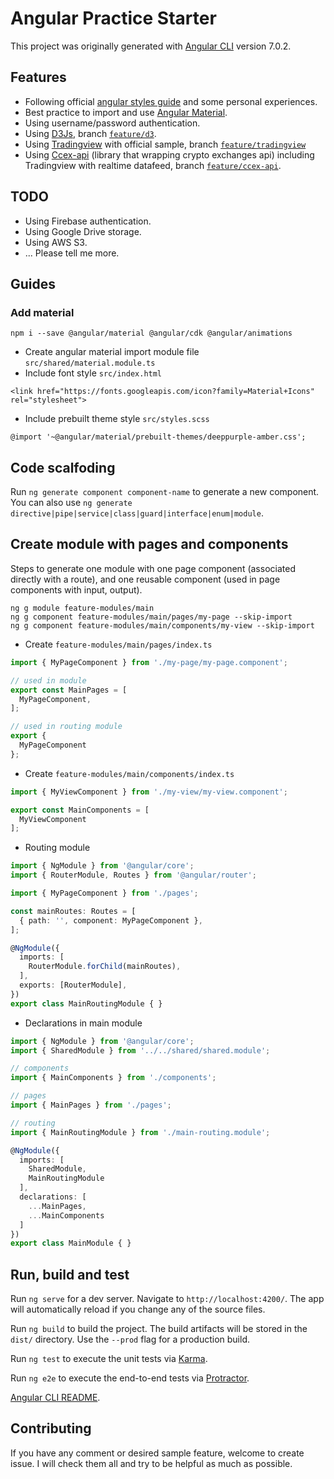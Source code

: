 # Angular Practice Starter
This project was originally generated with [Angular CLI](https://github.com/angular/angular-cli) version 7.0.2.

## Features
 - Following official [angular styles guide](https://angular.io/guide/styleguide) and some personal experiences.
 - Best practice to import and use [Angular Material](https://angular.io/guide/styleguide).
 - Using username/password authentication.
 - Using [D3Js](https://d3js.org/), branch [`feature/d3`](https://github.com/dang1412/angular-practice-starter/tree/feature/d3).
 - Using [Tradingview](https://www.tradingview.com/chart/) with official sample, branch [`feature/tradingview`](https://github.com/dang1412/angular-practice-starter/tree/feature/tradingview)
 - Using [Ccex-api](https://github.com/dang1412/ccex-api) (library that wrapping crypto exchanges api) including Tradingview with realtime datafeed, branch [`feature/ccex-api`](https://github.com/dang1412/angular-practice-starter/tree/feature/ccex-api).

 ## TODO
  - Using Firebase authentication.
  - Using Google Drive storage.
  - Using AWS S3.
  - ... Please tell me more.

## Guides

### Add material
```
npm i --save @angular/material @angular/cdk @angular/animations
```
 - Create angular material import module file `src/shared/material.module.ts`
 - Include font style `src/index.html`
```
<link href="https://fonts.googleapis.com/icon?family=Material+Icons" rel="stylesheet">
```
 - Include prebuilt theme style `src/styles.scss`
```
@import '~@angular/material/prebuilt-themes/deeppurple-amber.css';
```

## Code scalfoding
Run `ng generate component component-name` to generate a new component. You can also use `ng generate directive|pipe|service|class|guard|interface|enum|module`.

## Create module with pages and components
Steps to generate one module with one page component (associated directly with a route), and one reusable component (used in page components with input, output).

```
ng g module feature-modules/main
ng g component feature-modules/main/pages/my-page --skip-import
ng g component feature-modules/main/components/my-view --skip-import
```

 - Create `feature-modules/main/pages/index.ts`
```ts
import { MyPageComponent } from './my-page/my-page.component';

// used in module
export const MainPages = [
  MyPageComponent,
];

// used in routing module
export {
  MyPageComponent
};
```

 - Create `feature-modules/main/components/index.ts`
```ts
import { MyViewComponent } from './my-view/my-view.component';

export const MainComponents = [
  MyViewComponent
];
```

 - Routing module
```ts
import { NgModule } from '@angular/core';
import { RouterModule, Routes } from '@angular/router';

import { MyPageComponent } from './pages';

const mainRoutes: Routes = [
  { path: '', component: MyPageComponent },
];

@NgModule({
  imports: [
    RouterModule.forChild(mainRoutes),
  ],
  exports: [RouterModule],
})
export class MainRoutingModule { }
```

 - Declarations in main module
```ts
import { NgModule } from '@angular/core';
import { SharedModule } from '../../shared/shared.module';

// components
import { MainComponents } from './components';

// pages
import { MainPages } from './pages';

// routing
import { MainRoutingModule } from './main-routing.module';

@NgModule({
  imports: [
    SharedModule,
    MainRoutingModule
  ],
  declarations: [
    ...MainPages,
    ...MainComponents
  ]
})
export class MainModule { }
```
## Run, build and test

Run `ng serve` for a dev server. Navigate to `http://localhost:4200/`. The app will automatically reload if you change any of the source files.

Run `ng build` to build the project. The build artifacts will be stored in the `dist/` directory. Use the `--prod` flag for a production build.

Run `ng test` to execute the unit tests via [Karma](https://karma-runner.github.io).

Run `ng e2e` to execute the end-to-end tests via [Protractor](http://www.protractortest.org/).

[Angular CLI README](https://github.com/angular/angular-cli/blob/master/README.md).

## Contributing
If you have any comment or desired sample feature, welcome to create issue. I will check them all and try to be helpful as much as possible.
